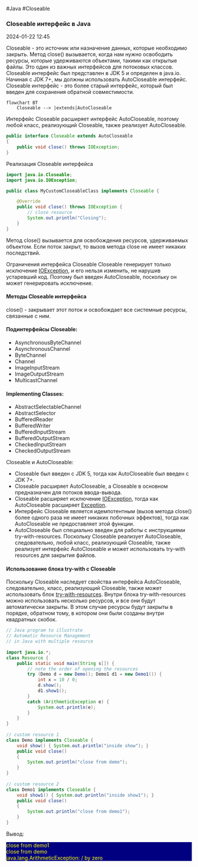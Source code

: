 #Java #Closeable
### Closeable интерфейс в Java

2024-01-22 12:45

Closeable - это источник или назначение данных, которые необходимо закрыть. Метод close() вызывается, когда нам нужно освободить ресурсы, которые удерживаются объектами, такими как открытые файлы. Это один из важных интерфейсов для потоковых классов. Closeable интерфейс был представлен в JDK 5 и определен в java.io. Начиная с JDK 7+, мы должны использовать AutoCloseable интерфейс. Closeable интерфейс - это более старый интерфейс, который был введен для сохранения обратной совместимости.

```mermaid
flowchart BT
    Closeable --> |extends|AutoCloseable
```
Интерфейс Closeable расширяет интерфейс AutoCloseable, поэтому любой класс, реализующий Closeable, также реализует AutoCloseable.
```java
public interface Closeable extends AutoCloseable 
{
    public void close() throws IOException;
}
```

Реализация Closeable интерфейса
```java
import java.io.Closeable;
import java.io.IOException;

public class MyCustomCloseableClass implements Closeable {

    @Override
    public void close() throws IOException {
        // close resource
        System.out.println("Closing");
    }
}
```
Метод close() вызывается для освобождения ресурсов, удерживаемых объектом. Если поток закрыт, то вызов метода close не имеет никаких последствий.

Ограничения интерфейса Closeable Closeable генерирует только исключение [IOException](Exceptions), и его нельзя изменить, не нарушив устаревший код. Поэтому был введен AutoCloseable, поскольку он может генерировать исключение.

#### Методы Closeable интерфейса

close() - закрывает этот поток и освобождает все системные ресурсы, связанные с ним.

#### Подинтерфейсы Closeable:

- AsynchronousByteChannel
- AsynchronousChannel
- ByteChannel
- Channel
- ImageInputStream
- ImageOutputStream
- MulticastChannel

#### Implementing Classes: 

- AbstractSelectableChannel
- AbstractSelector
- BufferedReader
- BufferedWriter
- BufferedInputStream
- BufferedOutputStream
- CheckedInputStream
- CheckedOutputStream

Closeable и AutoCloseable:
- Closeable был введен с JDK 5, тогда как AutoCloseable был введен с JDK 7+. 
- Closeable расширяет AutoCloseable, а Closeable в основном предназначен для потоков ввода-вывода.
- Closeable расширяет исключение [IOException](Exceptions), тогда как AutoCloseable расширяет [Exception](Exceptions).
- Интерфейс Closeable является идемпотентным (вызов метода close() более одного раза не имеет никаких побочных эффектов), тогда как AutoCloseable не предоставляет этой функции. 
- AutoCloseable был специально введен для работы с инструкциями try-with-resources. Поскольку Closeable реализует AutoCloseable, следовательно, любой класс, реализующий Closeable, также реализует интерфейс AutoCloseable и может использовать try-with resources для закрытия файлов.

#### Использование блока try-with с Closeable

Поскольку Closeable наследует свойства интерфейса AutoCloseable, следовательно, класс, реализующий Closeable, также может использовать блок [try-with-resources](try-with-resources). Внутри блока try-with-resources можно использовать несколько ресурсов, и все они будут автоматически закрыты. В этом случае ресурсы будут закрыты в порядке, обратном тому, в котором они были созданы внутри квадратных скобок.
```java
// Java program to illustrate 
// Automatic Resource Management 
// in Java with multiple resource 
  
import java.io.*; 
class Resource { 
    public static void main(String s[]) { 
        // note the order of opening the resources 
        try (Demo d = new Demo(); Demo1 d1 = new Demo1()) { 
            int x = 10 / 0; 
            d.show(); 
            d1.show1(); 
        } 
        catch (ArithmeticException e) { 
            System.out.println(e); 
        } 
    } 
} 
  
// custom resource 1 
class Demo implements Closeable { 
    void show() { System.out.println("inside show"); } 
    public void close() 
    { 
        System.out.println("close from demo"); 
    } 
} 
  
// custom resource 2 
class Demo1 implements Closeable { 
    void show1() { System.out.println("inside show1"); } 
    public void close() 
    { 
        System.out.println("close from demo1"); 
    } 
}
```
Вывод:
<p style="background-color: navy; color: yellow">
close from demo1<br>
close from demo<br>
java.lang.ArithmeticException: / by zero</p>
